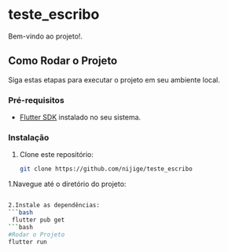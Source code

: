 # teste_escribo


Bem-vindo ao projeto!.

## Como Rodar o Projeto

Siga estas etapas para executar o projeto em seu ambiente local.

### Pré-requisitos

- [Flutter SDK](https://flutter.dev/docs/get-started/install) instalado no seu sistema.

### Instalação

1. Clone este repositório:

   ```bash
   git clone https://github.com/nijige/teste_escribo

1.Navegue até o diretório do projeto:

```bash [cd nome-do-projeto]

2.Instale as dependências:
```bash 
 flutter pub get
```bash 
#Rodar o Projeto
flutter run
